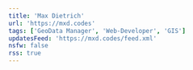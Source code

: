 ```yaml
---
title: 'Max Dietrich'
url: 'https://mxd.codes'
tags: ['GeoData Manager', 'Web-Developer', 'GIS']
updatesFeed: 'https://mxd.codes/feed.xml'
nsfw: false
rss: true
---
```


